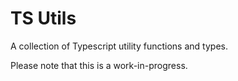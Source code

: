 # TS Utils

A collection of Typescript utility functions and types.

Please note that this is a work-in-progress.
